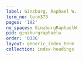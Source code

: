 ```yaml
---
label: Ginzburg, Raphael W.
term_no: term373
pages: '192'
no_spaces: GinzburgRaphaelW
pid: ginzburgraphaelw
order: '0336'
layout: generic_index_term
collection: index-headings
---
```

